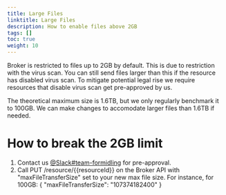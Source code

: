 ```yaml
---
title: Large Files 
linktitle: Large Files 
description: How to enable files above 2GB 
tags: []
toc: true
weight: 10
---
```


Broker is restricted to files up to 2GB by default. This is due to restriction with the virus scan. You can still send files larger than this if the resource has disabled virus scan. To mitigate potential legal rise we require resources that disable virus scan get pre-approved by us. 

The theoretical maximum size is 1.6TB, but we only regularly benchmark it to 100GB. We can make changes to accomodate larger files than 1.6TB if needed.

# How to break the 2GB limit

1. Contact us [@Slack#team-formidling](https://altinn.slack.com/archives/C06982E0UGH) for pre-approval.
2. Call PUT /resource/{{resourceId}} on the Broker API with "maxFileTransferSize" set to your new max file size. For instance, for 100GB:
{
    "maxFileTransferSize": "107374182400"
}
